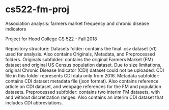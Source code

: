 # cs522-fm-proj
Association analysis: farmers market frequency and chronic disease indicators

Project for Hood College CS 522 - Fall 2018

Repository structure:
  Datasets folder: contains the final .csv dataset (v1) used for analysis. Also contains Originals, Metadata, and Preprocessed folders.
    Originals subfolder: contains the original Farmers Market (FM) dataset and original US Census population dataset. Due to size
                         limitations, original Chronic Disease Indicator (CDI) dataset could not be uploaded. CDI file in this folder
                         represents CDI data only from 2016.
    Metadata subfolder:  contains CDI dataset metadata file (json format). Also contains reference article on CDI dataset, and webpage
                         references for the FM and population datasets.
    Preprocessed subfolder: contains two interim FM datasets, with and without discretization ranges. Also contains an interim CDI
                            dataset that includes CDI abbreviations.
 
